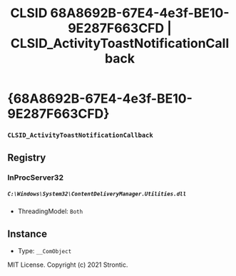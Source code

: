 ﻿---
title: "CLSID 68A8692B-67E4-4e3f-BE10-9E287F663CFD | CLSID_ActivityToastNotificationCallback"
excerpt: What is COM-Object CLSID 68A8692B-67E4-4e3f-BE10-9E287F663CFD?
---

# {68A8692B-67E4-4e3f-BE10-9E287F663CFD}

### `CLSID_ActivityToastNotificationCallback`

## Registry


### InProcServer32

##### `C:\Windows\System32\ContentDeliveryManager.Utilities.dll`
* ThreadingModel: `Both`

## Instance

* Type: `__ComObject`

MIT License. Copyright (c) 2021 Strontic.



